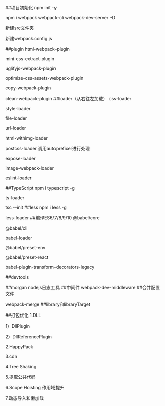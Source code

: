 ##项目初始化
npm init -y <!--生成空项目，空package.json-->

npm i webpack webpack-cli webpack-dev-server -D 

新建src文件夹

新建webpack.config.js

##plugin
html-webpack-plugin<!--自动在打包文件夹中生成html文件-->

mini-css-extract-plugin<!--用于css分离，默认css会被打包到引入文件中js/html-->

uglifyjs-webpack-plugin<!--用于js压缩-->

optimize-css-assets-webpack-plugin<!--用于css压缩-->

copy-webpack-plugin<!--用于拷贝没有被引用的文件 参数：from ，to-->

clean-webpack-plugin<!--打包前清空目录-->
##loader（从右往左加载）
css-loader

style-loader

file-loader<!--解决CSS等文件中的引入图片路径问题-->

url-loader<!--当图片小于limit时会把图片转换成base64编码，大于是还是用file-loader进行拷贝-->

<!--file-loader和url-loader同时用的时候图片会加载不出来，只能用其中一个（原因待考察）-->  

html-withimg-loader<!--解决CSS等文件中的引入图片路径问题-->    

postcss-loader<!--处理css属性前缀--> 
调用<!-- npm i -->autoprefixer<!-- -d -->进行处理

expose-loader<!--将模块挂在到全局（window下）-->

image-webpack-loader<!--通过把图片分辨率降低的方法压缩图片，不常用-->

eslint-loader<!--esLint校验-->

##TypeScript
npm i typescript -g

ts-loader

tsc --init <!--生成tsconfig.json配置文件-->
##less
npm i less -g

less-loader
##编译ES6/7/8/9/10
@babel/core

@babel/cli

babel-loader

@babel/preset-env<!--把ES6转换成ES5-->

@babel/preset-react<!--转化react-->

babel-plugin-transform-decorators-legacy<!--转化装饰器语法插件-->

##devtools

##morgan nodejs日志工具
##中间件
webpack-dev-middleware<!--下Express中提供webpack-dev-server静态能力服务的中间件-->
##合并配置文件
<!--在生产环境(webpack.prod.js)和开发环境(webpack.dev.js)配置不同的webpack,
通过merge.smart(base,{mode:development/production})和基础文件进行合并，
在package.json中通过--config选择执行不同的配置文件-->
webpack-merge
##library和libraryTarget
<!--导出模块，类似node_modules里面的库-->  
##打包优化
1.DLL<!--webpack最有效打包的优化手段之一，动态链接库-->

1）DllPlugin<!--用于打包出一个个动态连接库，内置插件-->

2）DllReferencePlugin<!--在配置文件中引入DllPlugin插件打包好的动态连接库，内置插件-->

2.HappyPack<!--项目太小时不建议使用-->

3.cdn

4.Tree Shaking<!--用来剔除js中用不上的死代码，比如未引用的方法-->

5.提取公共代码

6.Scope Hoisting 作用域提升<!--使打包文件更小，运行更快-->

7.动态导入和懒加载
<!--undefined(未加载)->null(预加载)->Promise(加载中)->0(加载完成)-->
 
